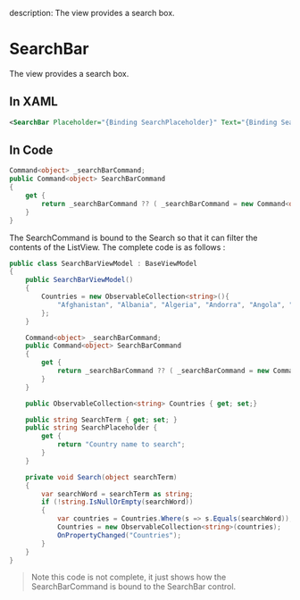 description: The view provides a search box.

# SearchBar

The view provides a search box.

## In XAML

```xml
<SearchBar Placeholder="{Binding SearchPlaceholder}" Text="{Binding SearchTerm}" SearchCommand="{Binding SearchBarCommand}" SearchCommandParameter="Albania" VerticalOptions="Start" />
```

## In Code

```csharp
Command<object> _searchBarCommand;
public Command<object> SearchBarCommand 
{
    get {
        return _searchBarCommand ?? ( _searchBarCommand = new Command<object>(Search));        
    }
}
```

The SearchCommand is bound to the Search so that it can filter the contents of the ListView. The complete code is as follows :

```csharp
public class SearchBarViewModel : BaseViewModel
{
    public SearchBarViewModel()
    {
        Countries = new ObservableCollection<string>(){
            "Afghanistan", "Albania", "Algeria", "Andorra", "Angola", "Antigua and Barbuda", "Argentina"
        };
    }

    Command<object> _searchBarCommand;
    public Command<object> SearchBarCommand 
    {
        get {
            return _searchBarCommand ?? ( _searchBarCommand = new Command<object>(Search));
        }
    }

    public ObservableCollection<string> Countries { get; set;}

    public string SearchTerm { get; set; }
    public string SearchPlaceholder {
        get {
            return "Country name to search";
        }
    }

    private void Search(object searchTerm)
    {
        var searchWord = searchTerm as string;
        if (!string.IsNullOrEmpty(searchWord))
        {
            var countries = Countries.Where(s => s.Equals(searchWord));
            Countries = new ObservableCollection<string>(countries);
            OnPropertyChanged("Countries");
        }
    }
}
```

> Note this code is not complete, it just shows how the SearchBarCommand is bound to the SearchBar control.